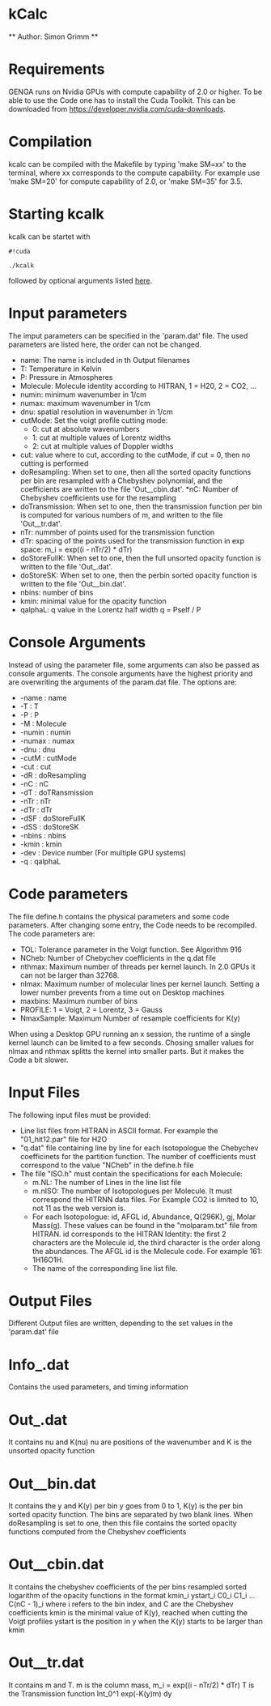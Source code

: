 # kCalc #
** Author: Simon Grimm **

# Requirements #

GENGA runs on Nvidia GPUs with compute capability of 2.0 or higher. To be able
to use the Code one has to install the Cuda Toolkit. This can be downloaded
from https://developer.nvidia.com/cuda-downloads.


# Compilation #
kcalc can be compiled with the Makefile by typing 'make SM=xx' to the
terminal, where xx corresponds to the compute capability. For example use 'make SM=20'
for compute capability of 2.0, or 'make SM=35' for 3.5.

# Starting kcalk #
kcalk can be startet with

```
#!cuda

./kcalk
```
followed by optional arguments listed [here](#markdown-header-console-arguments).


# Input parameters #
The imput parameters can be specified in the 'param.dat' file. The used
parameters are listed here, the order can not be changed.

 * name: The name is included in th Output filenames
 * T: Temperature in Kelvin
 * P: Pressure in Atmospheres
 * Molecule: Molecule identity according to HITRAN, 1 = H20, 2 = CO2, ...
 * numin: minimum wavenumber in 1/cm
 * numax: maximum wavenumber in 1/cm
 * dnu: spatial resolution in wavenumber in 1/cm
 * cutMode: Set the voigt profile cutting mode:
   * 0: cut at absolute wavenumbers
   * 1: cut at multiple values of Lorentz widths
   * 2: cut at multiple values of Doppler widths
 * cut: value where to cut, according to the cutMode, if cut = 0, then no cutting is performed
 * doResampling: When set to one, then all the sorted opacity functions per bin are resampled with a Chebyshev polynomial, and the coefficients are written to the file 'Out_<name>_cbin.dat'.
 *nC: Number of Chebyshev coefficients use for the resampling
 * doTransmission: When set to one, then the transmission function per bin is computed for various numbers of m, and written to the file 'Out_<nam>_tr.dat'.
 * nTr: nummber of points used for the transmission function
 * dTr: spacing of the points used for the transmission function in exp space: m_i = exp((i - nTr/2) * dTr)
 * doStoreFullK: When set to one, then the full unsorted opacity function is written to the file 'Out_<nama>.dat'.
 * doStoreSK: When set to one, then the perbin sorted opacity function is written to the file 'Out_<name>_bin.dat'.
 * nbins: number of bins
 * kmin: minimal value for the opacity function 
 * qalphaL: q value in the Lorentz half width q = Pself / P 

# Console Arguments #
Instead of using the parameter file, some arguments can also be passed as console arguments. The console arguments have the highest priority and are overwriting the arguments of the param.dat file. The options are:

 * \-name : name
 * \-T <double> : T
 * \-P <double> : P
 * \-M <int> : Molecule
 * \-numin <double> : numin
 * \-numax <double> : numax
 * \-dnu <double> : dnu
 * \-cutM <int> : cutMode
 * \-cut <double> : cut
 * \-dR <int> : doResampling
 * \-nC <int> : nC
 * \-dT <int> : doTRansmission
 * \-nTr <int> : nTr
 * \-dTr <double> : dTr
 * \-dSF <int> : doStoreFullK
 * \-dSS <int> : doStoreSK
 * \-nbins <int> : nbins
 * \-kmin <double> : kmin
 * \-dev <int> : Device number (For multiple GPU systems) 	
 * \-q <double> : qalphaL

# Code parameters #
The file define.h contains the physical parameters and some code parameters.
After changing some entry, the Code needs to be recompiled.
The code parameters are:

 * TOL: 	Tolerance parameter in the Voigt function. See Algorithm 916
 * NCheb:       Number of Chebychev coefficients in the q.dat file
 * nthmax:	Maximum number of threads per kernel launch. In 2.0 GPUs it can not be larger than 32768. 
 * nlmax:	Maximum number of molecular lines per kernel launch. Setting a lower number prevents from a time out on Desktop machines
 * maxbins:	Maximum number of bins
 * PROFILE:	1 = Voigt, 2 = Lorentz, 3 = Gauss
 * NmaxSample:	Maximum Number of resample coefficients for K(y)

When using a Desktop GPU running an x session, the runtime of a single kernel
launch can be limited to a few seconds. Chosing smaller values for nlmax and nthmax 
splitts the kernel into smaller parts. But it makes the Code a bit slower.


# Input Files #

The following input files must be provided:

 * Line list files from HITRAN in ASCII format. For example the "01_hit12.par" file for H2O
 * "q.dat" file containing line by line for each Isotopologue the Chebychev  coefficinets
  for the partition function. The number of coefficients must correspond to the value "NCheb" in the define.h file
 * The file "ISO.h" must contain the specifications for each Molecule:
   * m.NL: The number of Lines in the line list file
   * m.nISO: The number of Isotopologues per Molecule. It must correspond the HITRNN data files. For Example CO2 is limited to 10, not 11 as the web version is.
   * For each Isotopologue: id, AFGL id, Abundance, Q(296K), gj, Molar Mass(g).
   These values can be found in the "molparam.txt" file from HITRAN. id corresponds to the HITRAN Identity:
the  first 2 characters are the Molecule id, the third character is the order along the abundances.
   The AFGL id is the Molecule code. For example 161: 1H16O1H.
   * The name of the corresponding line list file.


# Output Files #
Different Output files are written, depending to the set values in the 'param.dat' file

# Info_<name>.dat #
Contains the used parameters, and timing information

# Out_<name>.dat #
It contains nu and K(nu)
nu are positions of the wavenumber and K is the unsorted opacity function

# Out_<name>_bin.dat #
It contains the y and K(y) per bin
y goes from 0 to 1, K(y) is the per bin sorted opacity function. The bins are separated by two blank lines.
When doResampling is set to one, then this file contains the sorted opacity functions computed from the 
Chebyshev coefficients

# Out_<name>_cbin.dat #
It contains the chebyshev coefficients of the per bins resampled sorted logarithm of the opacity functions in the format
kmin_i ystart_i C0_i C1_i ... C(nC - 1)_i
where i refers to the bin index, and C are the Chebyshev coefficients
kmin is the minimal value of K(y), reached when cutting the Voigt profiles
ystart is the position in y when the K(y) starts to be larger than kmin

# Out_<name>_tr.dat #
It contains m and T.
m is the column mass, m_i = exp((i - nTr/2) * dTr)
T is the Transmission function Int_0^1 exp(-K(y)m) dy


